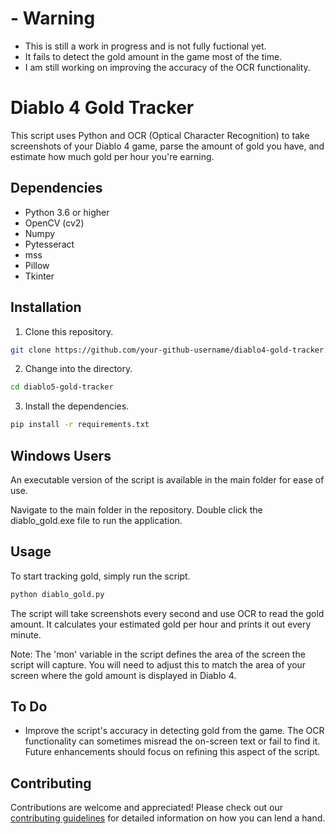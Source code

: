 # - Warning 
- This is still a work in progress and is not fully fuctional yet. 
- It fails to detect the gold amount in the game most of the time. 
- I am still working on improving the accuracy of the OCR functionality.

# Diablo 4 Gold Tracker

This script uses Python and OCR (Optical Character Recognition) to take screenshots of your Diablo 4 game, parse the amount of gold you have, and estimate how much gold per hour you're earning.

## Dependencies

- Python 3.6 or higher
- OpenCV (cv2)
- Numpy
- Pytesseract
- mss
- Pillow
- Tkinter

## Installation

1. Clone this repository.

```bash
git clone https://github.com/your-github-username/diablo4-gold-tracker.git
```

2. Change into the directory.

```bash
cd diablo5-gold-tracker
```

3. Install the dependencies.

```bash
pip install -r requirements.txt
```

## Windows Users

An executable version of the script is available in the main folder for ease of use.

Navigate to the main folder in the repository.
Double click the diablo_gold.exe file to run the application.

## Usage

To start tracking gold, simply run the script.

```bash
python diablo_gold.py
```

The script will take screenshots every second and use OCR to read the gold amount. It calculates your estimated gold per hour and prints it out every minute.

Note: The 'mon' variable in the script defines the area of the screen the script will capture. You will need to adjust this to match the area of your screen where the gold amount is displayed in Diablo 4.

## To Do

- Improve the script's accuracy in detecting gold from the game. The OCR functionality can sometimes misread the on-screen text or fail to find it. Future enhancements should focus on refining this aspect of the script.


## Contributing

Contributions are welcome and appreciated! Please check out our [contributing guidelines](./CONTRIBUTING.md) for detailed information on how you can lend a hand.
